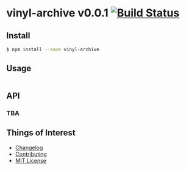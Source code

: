 # vinyl-archive v0.0.1 [![Build Status](https://travis-ci.org/archiverjs/vinyl-archive.svg?branch=master)](https://travis-ci.org/archiverjs/vinyl-archive)

## Install

```bash
$ npm install --save vinyl-archive
```

## Usage

```js

```

## API

### TBA

## Things of Interest
- [Changelog](https://github.com/archiverjs/vinyl-archive/releases)
- [Contributing](https://github.com/archiverjs/vinyl-archive/blob/master/CONTRIBUTING.md)
- [MIT License](https://github.com/archiverjs/vinyl-archive/blob/master/LICENSE)